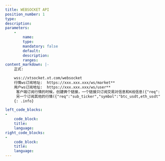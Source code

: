 ```yaml
---
title: WEBSOCKET API
position_number: 1
type:
description:
parameters:
    -
        name:
        type:
        mandatory: false
        default:
        description:
        ranges:
content_markdown: |-
    正式:

    wss://xtsocket.xt.com/websocket
    行情ws订阅地址:  https://xxx.xxx.xxx/ws/market**
    用户ws订阅地址:  https://xxx.xxx.xxx/ws/user**
     客户端订阅行情的时候，创建俩个链接，一个链接只订阅交易对信息和K线信息({"req":"sub_symbol","symbol":"btc_usdt"}，{"req":"sub_kline","symbol":"btc_usdt","type":"1m"})，
     另一个订阅其他的行情({"req":"sub_ticker","symbol":"btc_usdt,eth_usdt"}，{"req":"sub_mark_price","symbol":"btc_usdt,eth_usdt"})
    {: .info}

left_code_blocks:
-
    code_block:
    title:
    language:
right_code_blocks:
-
    code_block:
    title:
    language:
---
```

